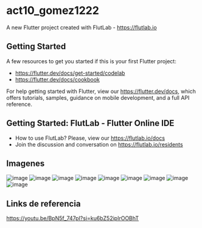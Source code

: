 # act10_gomez1222

A new Flutter project created with FlutLab - https://flutlab.io

## Getting Started

A few resources to get you started if this is your first Flutter project:

- https://flutter.dev/docs/get-started/codelab
- https://flutter.dev/docs/cookbook

For help getting started with Flutter, view our
https://flutter.dev/docs, which offers tutorials,
samples, guidance on mobile development, and a full API reference.

## Getting Started: FlutLab - Flutter Online IDE

- How to use FlutLab? Please, view our https://flutlab.io/docs
- Join the discussion and conversation on https://flutlab.io/residents

## Imagenes
![image](https://github.com/AngelManuelGomezHernandez/act10_gomez1222/assets/143548268/79bb1951-8b17-415b-85fc-e890d8ec4b69)
![image](https://github.com/AngelManuelGomezHernandez/act10_gomez1222/assets/143548268/16078456-fca7-4c0f-a06e-6d72a8e66c96)
![image](https://github.com/AngelManuelGomezHernandez/act10_gomez1222/assets/143548268/02fbd8d4-edfd-471a-a120-74a6f54b5c5e)
![image](https://github.com/AngelManuelGomezHernandez/act10_gomez1222/assets/143548268/e65acf82-d0ae-4a75-8565-f5d8554d6b3b)
![image](https://github.com/AngelManuelGomezHernandez/act10_gomez1222/assets/143548268/829d3d5e-11e8-4197-9fd1-c59158a8e6b7)
![image](https://github.com/AngelManuelGomezHernandez/act10_gomez1222/assets/143548268/ff5eee7c-53a3-49fd-80ba-9300162f7b60)
![image](https://github.com/AngelManuelGomezHernandez/act10_gomez1222/assets/143548268/e699f726-73a8-4a82-98d6-e0ff46d1dbe2)
![image](https://github.com/AngelManuelGomezHernandez/act10_gomez1222/assets/143548268/312bfc9e-241a-473d-af76-b24e1241a2c9)
![image](https://github.com/AngelManuelGomezHernandez/act10_gomez1222/assets/143548268/a5c8da20-691c-485c-a068-c732d4c8d858)


## Links de referencia
https://youtu.be/BpN5f_747pI?si=ku6bZ52ipIrOOBhT
